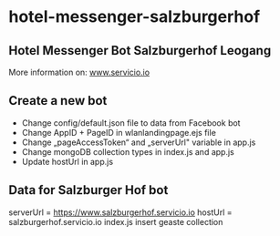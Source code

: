 # hotel-messenger-salzburgerhof

## Hotel Messenger Bot Salzburgerhof Leogang

More information on: www.servicio.io

## Create a new bot

- Change config/default.json file to data from Facebook bot
- Change AppID + PageID in wlanlandingpage.ejs file
- Change „pageAccessToken“ and „serverUrl" variable in app.js
- Change mongoDB collection types in index.js and app.js
- Update hostUrl in app.js

## Data for Salzburger Hof bot

serverUrl = https://www.salzburgerhof.servicio.io
hostUrl = salzburgerhof.servicio.io
index.js insert geaste collection

